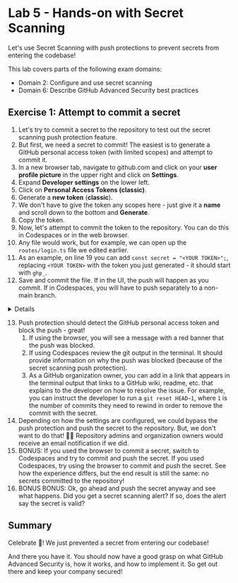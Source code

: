 # Lab 5 - Hands-on with Secret Scanning

Let's use Secret Scanning with push protections to prevent secrets from entering the codebase!

This lab covers parts of the following exam domains:

- Domain 2: Configure and use secret scanning
- Domain 6: Describe GitHub Advanced Security best practices

## Exercise 1: Attempt to commit a secret

1. Let's try to commit a secret to the repository to test out the secret scanning push protection feature.
2. But first, we need a secret to commit! The easiest is to generate a GitHub personal access token (with limited scopes) and attempt to commit it.
3. In a new browser tab, navigate to github.com and click on your **user profile picture** in the upper right and click on **Settings**.
4. Expand **Developer settings** on the lower left.
5. Click on **Personal Access Tokens (classic)**.
6. Generate a **new token** (**classic**).
7. We don't have to give the token any scopes here - just give it a **name** and scroll down to the bottom and **Generate**.
8. Copy the token.
9. Now, let's attempt to commit the token to the repository. You can do this in Codespaces or in the web browser.
10. Any file would work, but for example, we can open up the `routes/login.ts` file we edited earlier.
11. As an example, on line 19 you can add `const secret = "<YOUR TOKEN>";`, replacing `<YOUR TOKEN>` with the token you just generated - it should start with `ghp_`.
12. Save and commit the file. If in the UI, the push will happen as you commit. If in Codespaces, you will have to push separately to a non-main branch.

<details>
  <img src="images/lab-5-1-1.png"/>
</details>

13. Push protection should detect the GitHub personal access token and block the push - great!
    1. If using the browser, you will see a message with a red banner that the push was blocked.
    2. If using Codespaces review the git output in the terminal. It should provide information on why the push was blocked (because of the secret scanning push protection).
    3. As a GitHub organization owner, you can add in a link that appears in the terminal output that links to a GitHub wiki, readme, etc. that explains to the developer on how to resolve the issue. For example, you can instruct the developer to run a `git reset HEAD~1`, where `1` is the number of commits they need to rewind in order to remove the commit with the secret.
14. Depending on how the settings are configured, we could bypass the push protection and push the secret to the repository. But, we don't want to do that! 🙅‍♂️ Repository admins and organization owners would receive an email notification if we did.
15. BONUS: If you used the browser to commit a secret, switch to Codespaces and try to commit and push the secret. If you used Codespaces, try using the browser to commit and push the secret. See how the experience differs, but the end result is still the same: no secrets committed to the repository!
16. BONUS BONUS: Ok, go ahead and push the secret anyway and see what happens. Did you get a secret scanning alert? If so, does the alert say the secret is valid?

## Summary

Celebrate 🎉! We just prevented a secret from entering our codebase!

And there you have it. You should now have a good grasp on what GitHub Advanced Security is, how it works, and how to implement it. So get out there and keep your company secured!
